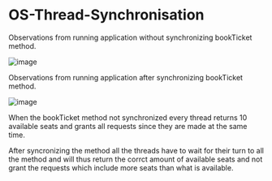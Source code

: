 # OS-Thread-Synchronisation

Observations from running application without synchronizing bookTicket method.

![image](https://user-images.githubusercontent.com/97608891/221267928-6efd6c0e-444f-48d8-a1e9-0c45d5703f13.png)

Observations from running application after synchronizing bookTicket method.

![image](https://user-images.githubusercontent.com/97608891/221268034-ed6180a3-0ed0-41bb-a695-7b233a685a71.png)

When the bookTicket method not synchronized every thread returns 10 available seats and grants all requests since they are made at the same time.

After syncronizing the method all the threads have to wait for their turn to all the method and will thus return the corrct amount of available seats and 
not grant the requests which include more seats than what is available.
